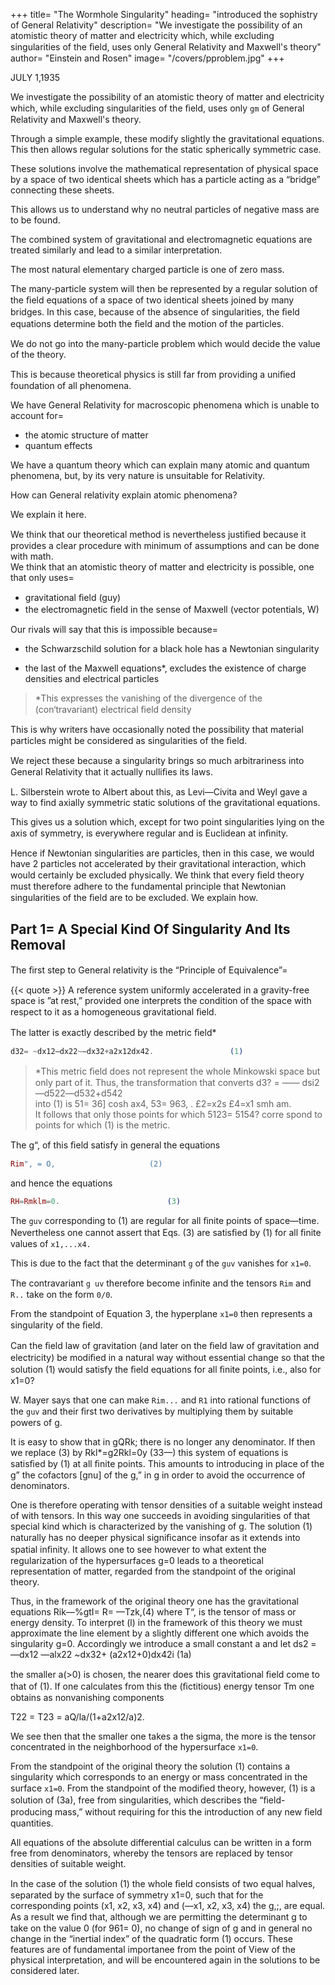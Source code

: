
+++
title=  "The Wormhole Singularity"
heading=  "introduced the sophistry of General Relativity"
description=  "We investigate the possibility of an atomistic theory of matter and electricity which, while excluding singularities of the ﬁeld, uses only General Relativity and Maxwell's theory"
author=  "Einstein and Rosen"
image=  "/covers/pproblem.jpg"
+++

JULY     1,1935

<!-- Institute for Advanced Study, Princeton
(Received May 8, 1935) -->

We investigate the possibility of an atomistic theory of matter and electricity which, while excluding singularities of the ﬁeld, uses only `gm` of General Relativity and Maxwell's theory. 

Through a simple example, these modify slightly the gravitational equations. This then allows regular solutions for the static spherically symmetric case. 

These solutions involve the mathematical representation of physical space by a space of two identical sheets which has a particle acting as a “bridge” connecting these sheets. 

This allows us to understand why no neutral particles of negative mass are to be found. 

The combined system of gravitational and electromagnetic equations are treated similarly and lead to a similar interpretation. 

The most natural elementary charged particle is one of zero mass. 

The many-particle system will then be represented by a regular solution of the ﬁeld equations of a space of two identical sheets joined by many bridges. In this case, because of the absence of singularities, the ﬁeld equations determine both the ﬁeld and the motion of the particles. 

We do not go into the many-particle problem which would decide the value of the theory.

This is because theoretical physics is still far from  providing a uniﬁed foundation of all phenomena. 

We have General Relativity for macroscopic phenomena which is unable to account for= 
- the atomic structure of matter
- quantum effects

We have a quantum theory which can explain many atomic and quantum phenomena, but, by its very nature is unsuitable for Relativity. 

How can General relativity explain atomic phenomena? 

We explain it here. 

<!-- It is to such a possibility that we wish to call attention in the present paper in spite of the fact that we are not yet able to decide whether this theory can account for quantum phenomena.   -->

We think that our theoretical method is nevertheless justiﬁed because it provides a clear procedure with minimum of assumptions and can be done with math. <!-- , the carrying out of which has no other difﬁculties to overcome than those of a mathematical nature. -->                                        
We think that an atomistic theory of matter and electricity is possible, one that only uses= 
- gravitational ﬁeld (guy)
- the electromagnetic ﬁeld in the sense of Maxwell (vector potentials, W) 

<!--  conceivable which, while excluding singularities in the ﬁeld, makes use of no other ﬁeld variables than those of the  and those of 
 ?                                                            -->

Our rivals will say that this is impossible because= 
- the Schwarzschild solution for a black hole <!-- the spherically symmetric static gravitational ﬁeld --> has a Newtonian singularity
<!--   and Reissner’s extension of this solution to the case when 'an electrostatic ﬁeld is also present each have a singularity.  -->
- the last of the Maxwell equations*, excludes the existence of charge densities and electrical particles


> *This expresses the vanishing of the divergence of the (con‘travariant) electrical ﬁeld density


This is why writers have occasionally noted the possibility that material particles might be considered as singularities of the ﬁeld. 

<!-- This point of View, however, we cannot accept at all. -->


We reject these because a singularity brings so much arbitrariness into General Relativity that it actually nulliﬁes its laws.

<!-- A pretty conﬁrmation of this was imparted in a letter to one of the authors by  -->

L. Silberstein wrote to Albert about this, as Levi—Civita and Weyl gave a way to find axially symmetric static solutions of the gravitational equations.

This gives us a solution which, except for two point singularities lying on the axis of symmetry, is everywhere regular and is Euclidean at inﬁnity.

Hence if Newtonian singularities are particles, then in this case, we would have 2 particles not accelerated by their gravitational interaction, which would certainly be excluded physically. We think that every ﬁeld theory must therefore adhere to the fundamental principle that Newtonian singularities of the ﬁeld are to be excluded. We explain how.

<!-- We answer yes, this can be done in a natural way. -->
                                                 

## Part 1=  A Special Kind Of Singularity And Its Removal                                   

The ﬁrst step to General relativity is the “Principle of Equivalence”=  

{{< quote >}}
A reference system uniformly accelerated in a gravity-free space is ”at rest,” provided one interprets the condition of the space with respect to it as a homogeneous gravitational ﬁeld. 
</div>

The latter is exactly described by the metric ﬁeld*                      
 
```elixir                                                               
d32= ~dx12—dx22~—dx32+a2x12dx42.                 (1)
```


> *This metric ﬁeld does not represent the whole Minkowski space but only part of it. Thus, the transformation that converts d3? = —— dsi2—d522—d532+d542                   
into (1) is  51= 36] cosh ax4,    53= 963, .
            £2=x2s              £4=x1 smh am.                 
It follows that only those points for which 5123= 5154? corre spond to points for which (1) is the metric.                    


The g“, of this ﬁeld satisfy in general the equations           

```elixir
Rim", = O,                     (2)   
```

and hence the equations                                         

```elixir
RH=Rmklm=0.                        (3)   
```

The `guv` corresponding to (1) are regular for all ﬁnite points of space—time. Nevertheless one cannot assert that Eqs. (3) are satisﬁed by (1) for all ﬁnite values of `x1,...x4.`

This is due to the fact that the determinant `g` of the `guv` vanishes for `x1=0`. 

The contravariant `g uv` therefore become inﬁnite and the tensors `Rim` and `R..` take on the form `0/0`. 

From the standpoint of Equation 3, the hyperplane `x1=0` then represents a singularity of the ﬁeld.  
   
Can the ﬁeld law of gravitation (and later on the ﬁeld law of gravitation and electricity) be modiﬁed in a natural way without essential change so that the solution (1) would satisfy the ﬁeld equations for all ﬁnite points, i.e., also for x1=0? 

W. Mayer says that one can make `Rim...` and `R1` into rational functions of the `guv` and their ﬁrst two derivatives by multiplying them by suitable powers of g. 

It is easy to show that in gQRk; there is no longer any denominator. If then we replace (3) by Rkl*=g2Rkl=0y (33—) this system of equations is satisﬁed by (1) at all ﬁnite points. This amounts to introducing in place of the g” the cofactors [gnu] of the g,” in g in order to avoid the occurrence of denominators. 


One is therefore operating with tensor densities of a suitable weight instead of with tensors. In this way one succeeds in avoiding singularities of that special kind which is characterized by the vanishing of g. The solution (1) naturally has no deeper physical signiﬁcance insofar as it extends into spatial inﬁnity. It allows one to see however to what extent the regularization of the hypersurfaces g=0 leads to a theoretical representation of matter, regarded from the standpoint of the original theory. 

Thus, in the framework of the original theory one has the gravitational equations  Rik—%gtI= R= —Tzk,(4) where T“, is the tensor of mass or energy density. To interpret (l) in the framework of this theory we must approximate the line element by a slightly different one which avoids the singularity g=0. Accordingly we introduce a small constant a and let ds2 = —dx12 —alx22 ~dx32+ (a2x12+0)dx42i (1a)

the smaller a(>0) is chosen, the nearer does this gravitational ﬁeld come to that of (1). If one calculates from this the (ﬁctitious) energy tensor Tm one obtains as nonvanishing components

T22 = T23 = aQ/la/(1+a2x12/a)2.


We see then that the smaller one takes a the sigma, the more is the tensor concentrated in the neighborhood of the hypersurface `x1=0`. 

From the standpoint of the original theory the solution (1) contains a singularity which corresponds to an energy or mass concentrated in the surface `x1=0`. From the standpoint of the modiﬁed theory, however, (1) is a solution of (3a), free from singularities, which describes the “ﬁeld-producing mass,” without requiring for this the introduction of any new ﬁeld quantities.


All equations of the absolute differential calculus can be written in a form free from denominators, whereby the tensors are replaced by tensor densities of suitable weight.                  

In the case of the solution (1) the whole ﬁeld consists of two equal halves, separated by the surface of symmetry x1=0, such that for the corresponding points (x1, x2, x3, x4) and (—x1, x2, x3, x4) the g,;, are equal. As a result we ﬁnd that, although we are permitting the determinant g to take on the value 0 (for 961= 0), no change of sign of g and in general no change in the “inertial index” of the quadratic form (1) occurs. These features are of fundamental importanee from the point of View of the physical interpretation, and will be encountered again in the solutions to be considered later.                
                        